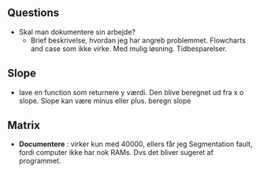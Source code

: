 ## Questions 
- Skal man dokumentere sin arbejde?
  - Brief beskrivelse, hvordan jeg har angreb problemmet. Flowcharts and case som ikke virke. Med mulig løsning. Tidbesparelser. 
## Slope
- lave en function som returnere y værdi. Den blive beregnet ud fra x o slope. Slope kan være minus eller plus.
  beregn slope
## Matrix
- **Documentere** : virker kun med 40000, ellers får jeg Segmentation fault, fordi computer ikke har nok RAMs. Dvs det bliver sugeret af programmet.  


